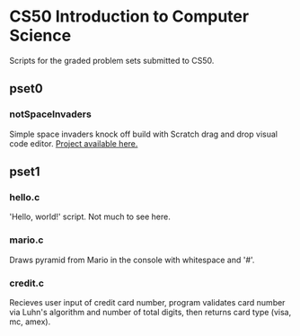 # CS50 Introduction to Computer Science
Scripts for the graded problem sets submitted to CS50.

## pset0
### notSpaceInvaders
Simple space invaders knock off build with Scratch drag and drop visual code editor. [Project available here.](https://scratch.mit.edu/projects/239874672/)

## pset1
### hello.c
'Hello, world!' script. Not much to see here.

### mario.c
Draws pyramid from Mario in the console with whitespace and '#'.

### credit.c
Recieves user input of credit card number, program validates card number via Luhn's algorithm and number of total digits, then returns card type (visa, mc, amex).
